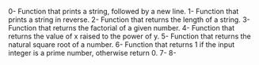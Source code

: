 0- Function that prints a string, followed by a new line.
1- Function that prints a string in reverse.
2- Function that returns the length of a string.
3- Function that returns the factorial of a given number.
4- Function that returns the value of x raised to the power of y.
5- Function that returns the natural square root of a number.
6- Function that returns 1 if the input integer is a prime number, otherwise return 0.
7- 
8-